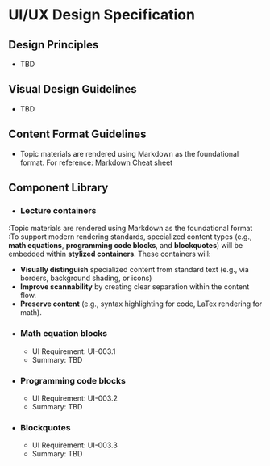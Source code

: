 # UI/UX Design Specification
## Design Principles
- TBD
## Visual Design Guidelines
- TBD
## Content Format Guidelines
- Topic materials are rendered using Markdown as the foundational format. For reference: [Markdown Cheat sheet](https://www.markdownguide.org/basic-syntax/)
## Component Library
- ### Lecture containers
:Topic materials are rendered using Markdown as the foundational format
:To support modern rendering standards, specialized content types (e.g., **math equations**, **programming code blocks**, and **blockquotes**) will be embedded within **stylized containers**. These containers will:
  - **Visually distinguish** specialized content from standard text (e.g., via borders, background shading, or icons)
  - **Improve scannability** by creating clear separation within the content flow.
  - **Preserve content** (e.g., syntax highlighting for code, LaTex rendering for math).
- ### Math equation blocks
  - UI Requirement: UI-003.1
  - Summary: TBD
- ### Programming code blocks
  - UI Requirement: UI-003.2
  - Summary: TBD
- ### Blockquotes
  - UI Requirement: UI-003.3
  - Summary: TBD    
## 
